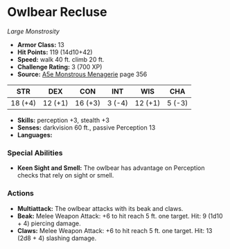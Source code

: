 # Owlbear Recluse

*Large* *Monstrosity*

- **Armor Class:** 13
- **Hit Points:** 119 (14d10+42)
- **Speed:** walk 40 ft. climb 20 ft.
- **Challenge Rating:** 3 (700 XP)
- **Source:** [A5e Monstrous Menagerie](https://enpublishingrpg.com/products/level-up-monstrous-menagerie-a5e) page 356

| STR | DEX | CON | INT | WIS | CHA |
| --- | --- | --- | --- | --- | --- |
| 18 (+4) | 12 (+1) | 16 (+3) | 3 (-4) | 12 (+1) | 5 (-3) |

- **Skills:** perception +3, stealth +3
- **Senses:** darkvision 60 ft., passive Perception 13
- **Languages:** 
### Special Abilities
- **Keen Sight and Smell:** The owlbear has advantage on Perception checks that rely on sight or smell.
### Actions
- **Multiattack:** The owlbear attacks with its beak and claws.
- **Beak:** Melee Weapon Attack: +6 to hit  reach 5 ft.  one target. Hit: 9 (1d10 + 4) piercing damage.
- **Claws:** Melee Weapon Attack: +6 to hit  reach 5 ft.  one target. Hit: 13 (2d8 + 4) slashing damage.


